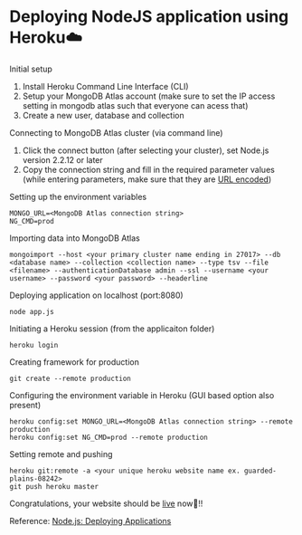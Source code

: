 # Deploying NodeJS application using Heroku☁️


Initial setup
1. Install Heroku Command Line Interface (CLI) 
2. Setup your MongoDB Atlas account (make sure to set the IP access setting in mongodb atlas such that everyone can acess that)
3. Create a new user, database and collection

Connecting to MongoDB Atlas cluster (via command line)
1. Click the connect button (after selecting your cluster), set Node.js version 2.2.12 or later
2. Copy the connection string and fill in the required parameter values (while entering parameters, make sure that they are [URL encoded](https://docs.atlas.mongodb.com/troubleshoot-connection/#special-characters-in-connection-string-password))

Setting up the environment variables
~~~
MONGO_URL=<MongoDB Atlas connection string>
NG_CMD=prod
~~~

Importing data into MongoDB Atlas
~~~
mongoimport --host <your primary cluster name ending in 27017> --db <database name> --collection <collection name> --type tsv --file <filename> --authenticationDatabase admin --ssl --username <your username> --password <your password> --headerline
~~~

Deploying application on localhost (port:8080)
~~~
node app.js
~~~

Initiating a Heroku session (from the applicaiton folder)
~~~
heroku login
~~~

Creating framework for production
~~~
git create --remote production
~~~

Configuring the environment variable in Heroku (GUI based option also present)
~~~
heroku config:set MONGO_URL=<MongoDB Atlas connection string> --remote production
heroku config:set NG_CMD=prod --remote production
~~~

Setting remote and pushing  
~~~
heroku git:remote -a <your unique heroku website name ex. guarded-plains-08242>
git push heroku master
~~~

Congratulations, your website should be [live](https://guarded-plains-08242.herokuapp.com/) now🎉!!

Reference:
[Node.js: Deploying Applications](https://www.linkedin.com/learning/node-js-deploying-applications/welcome)




